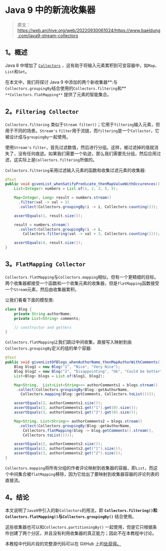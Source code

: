# Java 9 中的新流收集器

> 原文：<https://web.archive.org/web/20220930061024/https://www.baeldung.com/java9-stream-collectors>

## 1。概述

Java 8 中增加了 [`Collectors`](https://web.archive.org/web/20221115122557/https://docs.oracle.com/en/java/javase/11/docs/api/java.base/java/util/stream/Collectors.html) ，这有助于将输入元素累积到可变容器中，如`Map`、`List`和`Set`。

在本文中，我们将探讨 Java 9 中添加的两个新收集器**:与`Collectors.groupingBy`结合使用的`Collectors.filtering`和** `**Collectors.flatMapping**` 提供了元素的智能集合。

## 2。`Filtering Collector`

`Collectors.filtering` 类似于`Stream filter()`；它用于`filtering`输入元素，但用于不同的场景。`Stream's` `filter`用于流链，而`filtering`是一个`Collector`，它被设计成与`groupingBy`一起使用。

使用`Stream's` `filter`，首先过滤数值，然后进行分组。这样，被过滤掉的值就消失了，没有任何痕迹。如果我们需要一个轨迹，那么我们需要先分组，然后应用过滤，这实际上是`Collectors.filtering`所做的。

`Collectors.filtering`采用过滤输入元素的函数和收集过滤元素的收集器:

```java
@Test
public void givenList_whenSatifyPredicate_thenMapValueWithOccurences() {
    List<Integer> numbers = List.of(1, 2, 3, 5, 5);

    Map<Integer, Long> result = numbers.stream()
      .filter(val -> val > 3)
      .collect(Collectors.groupingBy(i -> i, Collectors.counting()));

    assertEquals(1, result.size());

    result = numbers.stream()
      .collect(Collectors.groupingBy(i -> i,
        Collectors.filtering(val -> val > 3, Collectors.counting())));

    assertEquals(4, result.size());
}
```

## 3。`FlatMapping Collector`

`Collectors.flatMapping`与`Collectors.mapping`相似，但有一个更精细的目标。两个收集器都接受一个函数和一个收集元素的收集器，但是`flatMapping`函数接受一个`Stream`元素，然后由收集器累积。

让我们看看下面的模型类:

```java
class Blog {
    private String authorName;
    private List<String> comments;

    // constructor and getters
} 
```

`Collectors.flatMapping`让我们跳过中间收集，直接写入映射到由`Collectors.groupingBy`定义的组的单个容器:

```java
@Test
public void givenListOfBlogs_whenAuthorName_thenMapAuthorWithComments() {
    Blog blog1 = new Blog("1", "Nice", "Very Nice");
    Blog blog2 = new Blog("2", "Disappointing", "Ok", "Could be better");
    List<Blog> blogs = List.of(blog1, blog2);

    Map<String,  List<List<String>>> authorComments1 = blogs.stream()
     .collect(Collectors.groupingBy(Blog::getAuthorName, 
       Collectors.mapping(Blog::getComments, Collectors.toList())));

    assertEquals(2, authorComments1.size());
    assertEquals(2, authorComments1.get("1").get(0).size());
    assertEquals(3, authorComments1.get("2").get(0).size());

    Map<String, List<String>> authorComments2 = blogs.stream()
      .collect(Collectors.groupingBy(Blog::getAuthorName, 
        Collectors.flatMapping(blog -> blog.getComments().stream(), 
        Collectors.toList())));

    assertEquals(2, authorComments2.size());
    assertEquals(2, authorComments2.get("1").size());
    assertEquals(3, authorComments2.get("2").size());
}
```

`Collectors.mapping`将所有分组的作者评论映射到收集器的容器，即`List`，而这个中间集合被`flatMapping`移除，因为它给出了要映射到收集器容器的评论列表的直接流。

## 4。结论

本文说明了`Java9`中引入的新`Collectors`的用法，即 **`Collectors.filtering()`和`Collectors.flatMapping()`与`Collectors.groupingBy()`** 结合使用。

这些收集器也可以和`Collectors.partitioningBy()` 一起使用，但是它只根据条件创建了两个分区，并且没有利用收集器的真正能力；因此不在本教程中讨论。

本教程中代码片段的完整源代码可以在 GitHub 上的[处获得。](https://web.archive.org/web/20221115122557/https://github.com/eugenp/tutorials/tree/master/core-java-modules/core-java-9-improvements)